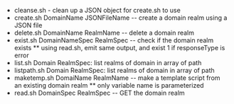 * cleanse.sh - clean up a JSON object for create.sh to use
* create.sh DomainName JSONFileName -- create a domain realm using a JSON file
* delete.sh DomainName RealmName -- delete a domain realm
* exist.sh DomainNameSpec RealmSpec -- check if the domain realm exists
** using read.sh, emit same output, and exist 1 if responseType is error
* list.sh Domain RealmSpec: list realms of domain in array of path
* listpath.sh Domain RealmSpec: list realms of domain in array of path
* maketemp.sh DomaiName RealmName -- make a template script from an existing domain realm
** only variable name is parameterized
* read.sh DomainSpec RealmSpec -- GET the domain realm
